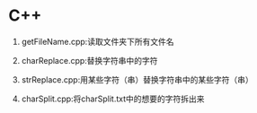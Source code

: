 # C++

1. getFileName.cpp:读取文件夹下所有文件名

2. charReplace.cpp:替换字符串中的字符

3. strReplace.cpp:用某些字符（串）替换字符串中的某些字符（串）

4. charSplit.cpp:将charSplit.txt中的想要的字符拆出来



